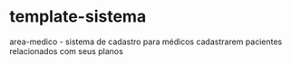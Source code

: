 # template-sistema

area-medico - sistema de cadastro para médicos cadastrarem pacientes relacionados com seus planos
